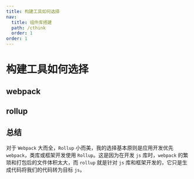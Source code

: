```yaml
---
title: 构建工具如何选择
nav:
  title: 组件库搭建
  path: /cthink
  order: 1
order: 1
---
```


# 构建工具如何选择

## webpack

## rollup

## 总结

对于 `Webpack` 大而全，`Rollup` 小而美，我的选择基本原则是应用开发优先 `webpack`，类库或框架开发使用 `Rollup`。这是因为在开发 `js` 库时，`webpack` 的繁琐和打包后的文件体积太大，而 `rollup` 就是针对 `js` 库和框架开发的，它只是生成代码将我们的代码转为目标 `js`。
